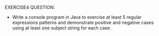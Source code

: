 EXERCISE4 QUESTION:
* Write a console program in Java to exercise at least 5 regular expressions patterns and demonstrate positive and negative cases using at least one subject string for each case.